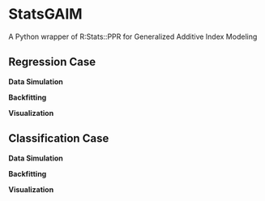 # StatsGAIM
A Python wrapper of R:Stats::PPR for Generalized Additive Index Modeling

## Regression Case

**Data Simulation**

**Backfitting**

**Visualization**


## Classification Case


**Data Simulation**

**Backfitting**

**Visualization**
